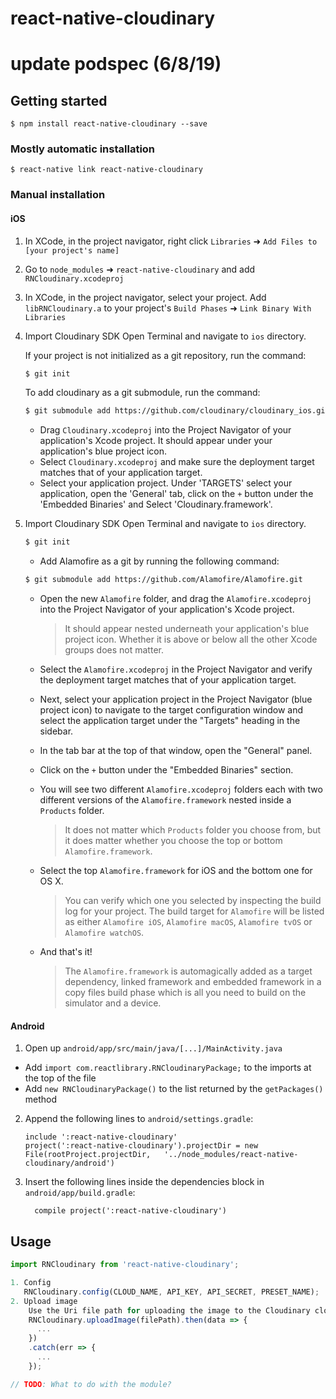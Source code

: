 
# react-native-cloudinary

# update podspec (6/8/19)

## Getting started

`$ npm install react-native-cloudinary --save`

### Mostly automatic installation

`$ react-native link react-native-cloudinary`

### Manual installation


#### iOS

1. In XCode, in the project navigator, right click `Libraries` ➜ `Add Files to [your project's name]`
2. Go to `node_modules` ➜ `react-native-cloudinary` and add `RNCloudinary.xcodeproj`
3. In XCode, in the project navigator, select your project. Add `libRNCloudinary.a` to your project's `Build Phases` ➜ `Link Binary With Libraries`

4. Import Cloudinary SDK
    Open Terminal and navigate to `ios` directory.

    If your project is not initialized as a git repository, run the command:

    ```bash
    $ git init
    ```

    To add cloudinary as a git submodule, run the command:

    ```bash
    $ git submodule add https://github.com/cloudinary/cloudinary_ios.git
    ```

    - Drag `Cloudinary.xcodeproj` into the Project Navigator of your application's Xcode project. It should appear under your application's blue project icon.
    - Select `Cloudinary.xcodeproj` and make sure the deployment target matches that of your application target.
    - Select your application project. Under 'TARGETS' select your application, open the 'General' tab, click on the `+` button under the 'Embedded Binaries' and Select 'Cloudinary.framework'.

5. Import Cloudinary SDK
    Open Terminal and navigate to `ios` directory.
    ```bash
    $ git init
    ```
    - Add Alamofire as a git by running the following command:
    ```bash
    $ git submodule add https://github.com/Alamofire/Alamofire.git
    ```
    - Open the new `Alamofire` folder, and drag the `Alamofire.xcodeproj` into the Project Navigator of your application's Xcode project.

        > It should appear nested underneath your application's blue project icon. Whether it is above or below all the other Xcode groups does not matter.

    - Select the `Alamofire.xcodeproj` in the Project Navigator and verify the deployment target matches that of your application target.
    - Next, select your application project in the Project Navigator (blue project icon) to navigate to the target configuration window and select the application target under the "Targets" heading in the sidebar.
    - In the tab bar at the top of that window, open the "General" panel.
    - Click on the `+` button under the "Embedded Binaries" section.
    - You will see two different `Alamofire.xcodeproj` folders each with two different versions of the `Alamofire.framework` nested inside a `Products` folder.

        > It does not matter which `Products` folder you choose from, but it does matter whether you choose the top or bottom `Alamofire.framework`.

    - Select the top `Alamofire.framework` for iOS and the bottom one for OS X.

        > You can verify which one you selected by inspecting the build log for your project. The build target for `Alamofire` will be listed as either `Alamofire iOS`, `Alamofire macOS`, `Alamofire tvOS` or `Alamofire watchOS`.

    - And that's it!

      > The `Alamofire.framework` is automagically added as a target dependency, linked framework and embedded framework in a copy files build phase which is all you need to build on the simulator and a device.


#### Android

1. Open up `android/app/src/main/java/[...]/MainActivity.java`
  - Add `import com.reactlibrary.RNCloudinaryPackage;` to the imports at the top of the file
  - Add `new RNCloudinaryPackage()` to the list returned by the `getPackages()` method
2. Append the following lines to `android/settings.gradle`:
  	```
  	include ':react-native-cloudinary'
  	project(':react-native-cloudinary').projectDir = new File(rootProject.projectDir, 	'../node_modules/react-native-cloudinary/android')
  	```
3. Insert the following lines inside the dependencies block in `android/app/build.gradle`:
  	```
      compile project(':react-native-cloudinary')
  	```

## Usage
```javascript
import RNCloudinary from 'react-native-cloudinary';

1. Config
   RNCloudinary.config(CLOUD_NAME, API_KEY, API_SECRET, PRESET_NAME);
2. Upload image
    Use the Uri file path for uploading the image to the Cloudinary cloud service.
    RNCloudinary.uploadImage(filePath).then(data => {
      ...
    })
    .catch(err => {
      ...
    });

// TODO: What to do with the module?
```
  